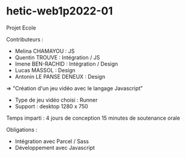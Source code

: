 # hetic-web1p2022-01

Projet Ecole

Contributeurs :

- Melina CHAMAYOU : JS
- Quentin TROUVE : Intégration / JS
- Imene BEN-RACHID : Intégration / Design
- Lucas MASSOL : Design
- Antonin LE PANSE DENEUX : Design

=> "Création d'un jeu vidéo avec le langage Javascript"

- Type de jeu vidéo choisi : Runner
- Support : desktop 1280 x 750

Temps imparti : 4 jours de conception
                15 minutes de soutenance orale

Obligations :

- Intégration avec Parcel / Sass 
- Développement avec Javascript
